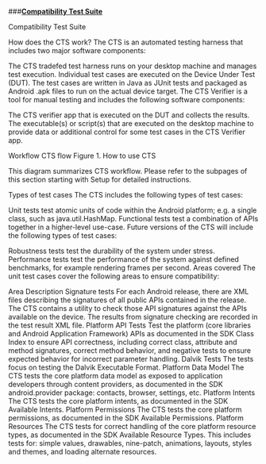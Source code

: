 ###[**Compatibility Test Suite**](http://source.android.com/compatibility/cts/index.html)

Compatibility Test Suite

How does the CTS work?
The CTS is an automated testing harness that includes two major software components:

The CTS tradefed test harness runs on your desktop machine and manages test execution.
Individual test cases are executed on the Device Under Test (DUT). The test cases are written in Java as JUnit tests and packaged as Android .apk files to run on the actual device target.
The CTS Verifier is a tool for manual testing and includes the following software components:

The CTS verifier app that is executed on the DUT and collects the results.
The executable(s) or script(s) that are executed on the desktop machine to provide data or additional control for some test cases in the CTS Verifier app.


Workflow
CTS flow
Figure 1. How to use CTS

This diagram summarizes CTS workflow. Please refer to the subpages of this section starting with Setup for detailed instructions.

Types of test cases
The CTS includes the following types of test cases:

Unit tests test atomic units of code within the Android platform; e.g. a single class, such as java.util.HashMap.
Functional tests test a combination of APIs together in a higher-level use-case.
Future versions of the CTS will include the following types of test cases:

Robustness tests test the durability of the system under stress.
Performance tests test the performance of the system against defined benchmarks, for example rendering frames per second.
Areas covered
The unit test cases cover the following areas to ensure compatibility:

Area	Description
Signature tests	For each Android release, there are XML files describing the signatures of all public APIs contained in the release. The CTS contains a utility to check those API signatures against the APIs available on the device. The results from signature checking are recorded in the test result XML file.
Platform API Tests	Test the platform (core libraries and Android Application Framework) APIs as documented in the SDK Class Index to ensure API correctness, including correct class, attribute and method signatures, correct method behavior, and negative tests to ensure expected behavior for incorrect parameter handling.
Dalvik Tests	The tests focus on testing the Dalvik Executable Format.
Platform Data Model	The CTS tests the core platform data model as exposed to application developers through content providers, as documented in the SDK android.provider package: contacts, browser, settings, etc.
Platform Intents	The CTS tests the core platform intents, as documented in the SDK Available Intents.
Platform Permissions	The CTS tests the core platform permissions, as documented in the SDK Available Permissions.
Platform Resources	The CTS tests for correct handling of the core platform resource types, as documented in the SDK Available Resource Types. This includes tests for: simple values, drawables, nine-patch, animations, layouts, styles and themes, and loading alternate resources.
